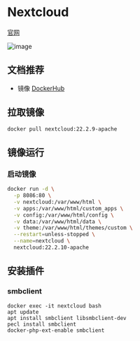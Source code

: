 # Nextcloud

[官网](https://nextcloud.com/)

![image](https://nextcloud.com/wp-content/uploads/2022/04/Illustration.png)

## 文档推荐

* 镜像 [DockerHub](https://registry.hub.docker.com/_/nextcloud)

## 拉取镜像

```bash
docker pull nextcloud:22.2.9-apache
```

## 镜像运行

### 启动镜像

```bash
docker run -d \
  -p 8086:80 \
  -v nextcloud:/var/www/html \
  -v apps:/var/www/html/custom_apps \
  -v config:/var/www/html/config \
  -v data:/var/www/html/data \
  -v theme:/var/www/html/themes/custom \
  --restart=unless-stopped \
  --name=nextcloud \
  nextcloud:22.2.10-apache
```

## 安装插件

### smbclient

```shell
docker exec -it nextcloud bash
apt update
apt install smbclient libsmbclient-dev
pecl install smbclient
docker-php-ext-enable smbclient
```
